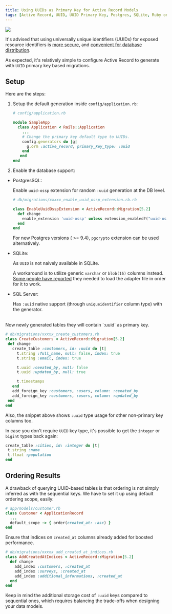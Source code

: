 ```yaml
---
title: Using UUIDs as Primary Key for Active Record Models
tags: [Active Record, UUID, UUID Primary Key, Postgres, SQLite, Ruby on Rails]
---
```


<img src="{{ site.baseurl }}/public/images/uuids-db.png" class="post-image center-image" />

It's advised that using universally unique identifiers (UUIDs) for exposed resource identifiers is [more secure](https://github.com/eliotsykes/rails-security-checklist#ids), and [convenient for database distribution](https://tomharrisonjr.com/uuid-or-guid-as-primary-keys-be-careful-7b2aa3dcb439).

As expected, it's relatively simple to configure Active Record to generate with `UUID` primary key based migrations.

## Setup 

Here are the steps:

1. Setup the default generation inside `config/application.rb`:

   ```ruby
   # config/application.rb
   
   module SampleApp
     class Application < Rails::Application
       ...
       # Change the primary key default type to UUIDs.
       config.generators do |g|
         g.orm :active_record, primary_key_type: :uuid
       end
      end
   end
   ```

2. Enable the database support:

  - PostgresSQL:

     Enable  `uuid-ossp` extension for random `:uuid` generation at the DB level.
     ```ruby
     # db/migrations/xxxxx_enable_uuid_ossp_extension.rb.rb
     
     class EnableUuidOsspExtension < ActiveRecord::Migration[5.2]
       def change
         enable_extension 'uuid-ossp' unless extension_enabled?("uuid-ossp")
       end
     end
     ```
      For new Postgres versions ( >= 9.4), `pgcrypto` extension can be used alternatively.

<!-- post-excerpt -->
  
  - SQLite:

    As `UUID` is not naively available in SQLite.
  
    A workaround is to utilize generic `varchar` or `blob(16)` columns instead. [Some people have reported](https://stackoverflow.com/a/52032839) they needed to load the adapter file in order for it to work.
  
  - SQL Server:
  
     Has `:uuid` native support (through `uniqueidentifier` column type) with the generator.

<br>
Now newly generated tables they will contain `:uuid` as primary key.

```ruby
# db/migrations/xxxxx_create_customers.rb
class CreateCustomers < ActiveRecord::Migration[5.2]
 def change
   create_table :customers, id: :uuid do |t|
     t.string :full_name, null: false, index: true
     t.string :email, index: true

     t.uuid :ceeated_by, null: false
     t.uuid :updated_by, null: true

     t.timestamps
   end
   add_foreign_key :customers, :users, column: :ceeated_by
   add_foreign_key :customers, :users, column: :updated_by
 end
end
 ```

Also, the snippet above shows `:uuid` type usage for other non-primary key columns too.

In case you don't require `UUID` key type, it's possible to get the `integer` or `bigint` types back again:

```ruby
create_table :cities, id: :integer do |t|
 t.string :name
 t.float :population
end
```

## Ordering Results

A drawback of querying UUID-based tables is that ordering is not simply inferred as with the sequential keys. 
We have to set it up using default ordering scope, easily:

   ```ruby
   # app/models/customer.rb
   class Customer < ApplicationRecord
     ...
     default_scope -> { order(created_at: :asc) }
   end
   ```

   Ensure that indices on `created_at` columns already added for boosted performance.

   ```ruby
   # db/migrations/xxxxx_add_created_at_indices.rb
   class AddCreatedAtIndices < ActiveRecord::Migration[5.2]
     def change
       add_index :customers, :created_at
       add_index :surveys, :created_at
       add_index :additional_informations, :created_at
     end
   end
   ```

Keep in mind the additional storage cost of `:uuid` keys compared to sequential ones, which requires balancing the trade-offs when designing your data models.
